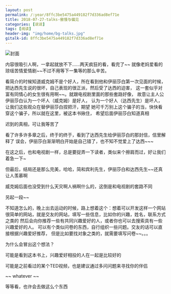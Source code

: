 ```yaml
---
layout: post
permalink: /:year/8ffc3be5475a449182f7d336ad8ef71e
title: 2018-07-27-talks-傲慢与偏见
categories: [说说]
tags: [阅读]
header-img: "img/home/bg-talks.jpg"
gitalk-id: 8ffc3be5475a449182f7d336ad8ef71e
---
```



![封面](http://image.linxingyang.net/image/note/2018-07-27-talks/02.jpg)



内容很吸引人啊，一拿起就放不下......两天疯狂的看，看完了~~
就像老妈爱看的琼瑶苦情爱情剧~~不过不用等下一集等的那么辛苦。


看简介的时候知道威克姆不是个好人，所在看到他和伊丽莎白第一次见面的时候，
把达西先生说的很坏，自己表现的很正派，然后受了达西的迫害，
这一套似乎对富有同情心的女生很有用啊~~。就跟电视剧里面的那些套路好像，
故意让主人公伊丽莎白认为一个坏人（威克姆）是好人，
认为一个好人（达西先生）是坏人， 让我们这些观众在替伊丽莎白捏把汗，期望
她可千万别上这个骗子的当，快快看穿这个骗子，所以就在这里，被这本书揪住，
希望后面伊丽莎白知道真相


迟到的真相，可让我等苦了


看了许多许多章之后，终于的终于，看到了达西先生给伊丽莎白的那封信，信里解释了
误会，伊丽莎白渐渐明白开始是自己错了，也不知不觉爱上了达西~~~


在这之后，也和电视剧一样，总是要捉弄一下读者，类似来个擦肩而过，好让我们着急一下~


但最后，结局还是那么完美，哈哈，简和宾利先生，伊丽莎白和达西先生~~还真让人羡慕啊


威克姆后面也没受到什么天灾啊人祸啊什么的，这倒是和电视剧的套路不同


另起一段~~

不知道怎么的，晚上出去运动的时候，路上想着这个：想着可以开发这样一个网站
很简单的网站，就是交友的网站，填写一些信息，比如你的兴趣，姓名，联系方式之类的
然后会向你推荐一些有共同兴趣爱好的人，或者你也可以去搜索具有一些兴趣爱好的人。
可以有个类似问卷的东西，自行组织一些问题。交友的话可以直接根据兴趣爱好推荐，
但是比如要找对象之类的，就需要填写问卷~~。。。


为什么会冒出这个想法？

可能是看到这本书上，兴趣爱好相投的人在一起是比较好的

可能是之前看过的某个TED视频，也是建议通过多问问题来寻找你的伴侣

~~ whatever ~~

等等看，也许会去做这么个东西











